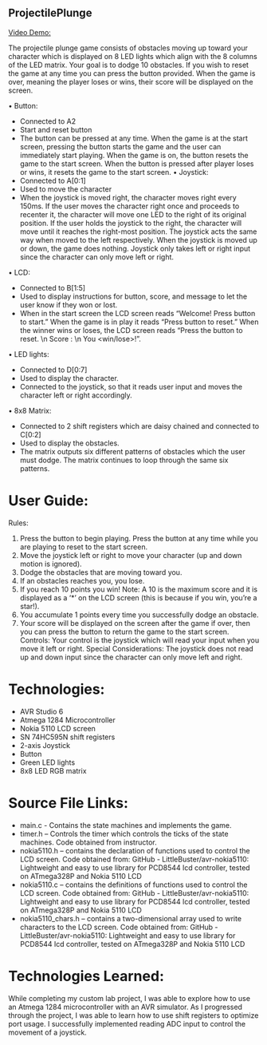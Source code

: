 ## ProjectilePlunge

[Video Demo:](https://www.youtube.com/watch?v=LOXY49CsT1s)

The projectile plunge game consists of obstacles moving up toward your character which is displayed on
8 LED lights which align with the 8 columns of the LED matrix. Your goal is to dodge 10 obstacles. If you
wish to reset the game at any time you can press the button provided. When the game is over, meaning
the player loses or wins, their score will be displayed on the screen.

• Button:
  - Connected to A2
  - Start and reset button
  - The button can be pressed at any time. When the game is at the start screen,
pressing the button starts the game and the user can immediately start playing. When the game is on, the button resets the game to the start screen. When the button is pressed after player loses or wins, it resets the game to the start
screen.
• Joystick:
  - Connected to A[0:1]
  - Used to move the character
  - When the joystick is moved right, the character moves right every 150ms. If the user moves the character right once and proceeds to recenter it, the character will move one LED to the right of its original position. If the user holds the joystick to the right, the character will move until it reaches the right-most position. The joystick acts the same way when moved to the left respectively. When the joystick is moved up or down, the game does nothing. Joystick only
takes left or right input since the character can only move left or right.

• LCD:
  - Connected to B[1:5]
  - Used to display instructions for button, score, and message to let the user know if they won or lost.
  - When in the start screen the LCD screen reads “Welcome! Press button to
start.” When the game is in play it reads “Press button to reset.” When the
winner wins or loses, the LCD screen reads “Press the button to reset. \n Score :
<score> \n You <win/lose>!”.

• LED lights:
  - Connected to D[0:7]
  - Used to display the character.
  - Connected to the joystick, so that it reads user input and moves the character left or right accordingly.

• 8x8 Matrix:
  - Connected to 2 shift registers which are daisy chained and connected to C[0:2]
  - Used to display the obstacles.
  - The matrix outputs six different patterns of obstacles which the user must dodge. The matrix continues to loop through the same six patterns.

# User Guide:
Rules:
1) Press the button to begin playing. Press the button at any time while you are playing to
reset to the start screen.
2) Move the joystick left or right to move your character (up and down motion is ignored).
3) Dodge the obstacles that are moving toward you.
4) If an obstacles reaches you, you lose.
5) If you reach 10 points you win! Note: A 10 is the maximum score and it is displayed as a ‘*’
on the LCD screen (this is because if you win, you’re a star!).
6) You accumulate 1 points every time you successfully dodge an obstacle.
7) Your score will be displayed on the screen after the game if over, then you can press the
button to return the game to the start screen.
Controls:
Your control is the joystick which will read your input when you move it left or right.
Special Considerations:
The joystick does not read up and down input since the character can only move left and right.

# Technologies:

- AVR Studio 6
-  Atmega 1284 Microcontroller
-  Nokia 5110 LCD screen
-  SN 74HC595N shift registers
-  2-axis Joystick
-  Button
-  Green LED lights
-  8x8 LED RGB matrix

# Source File Links:

-  main.c - Contains the state machines and implements the game.
-  timer.h – Controls the timer which controls the ticks of the state machines. Code
obtained from instructor.
-  nokia5110.h – contains the declaration of functions used to control the LCD screen.
Code obtained from: GitHub - LittleBuster/avr-nokia5110: Lightweight and easy to use
library for PCD8544 lcd controller, tested on ATmega328P and Nokia 5110 LCD
-  nokia5110.c – contains the definitions of functions used to control the LCD screen. Code
obtained from: GitHub - LittleBuster/avr-nokia5110: Lightweight and easy to use library
for PCD8544 lcd controller, tested on ATmega328P and Nokia 5110 LCD
-  nokia5110_chars.h – contains a two-dimensional array used to write characters to the
LCD screen. Code obtained from: GitHub - LittleBuster/avr-nokia5110: Lightweight and
easy to use library for PCD8544 lcd controller, tested on ATmega328P and Nokia 5110
LCD

# Technologies Learned:
While completing my custom lab project, I was able to explore how to use an Atmega 1284
microcontroller with an AVR simulator. As I progressed through the project, I was able to learn how to
use shift registers to optimize port usage. I successfully implemented reading ADC input to control the
movement of a joystick.
